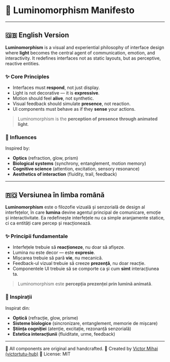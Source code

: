 # 🌟 Luminomorphism Manifesto

---

## 🇬🇧 English Version

**Luminomorphism** is a visual and experiential philosophy of interface design where **light** becomes the central agent of communication, emotion, and interactivity.
It redefines interfaces not as static layouts, but as perceptive, reactive entities.

### ✨ Core Principles

* Interfaces must **respond**, not just display.
* Light is not decorative — it is **expressive**.
* Motion should feel **alive**, not synthetic.
* Visual feedback should simulate **presence**, not reaction.
* UI components must behave as if they **sense** your actions.

> Luminomorphism is the **perception of presence through animated light**.

### 🔬 Influences

Inspired by:

* **Optics** (refraction, glow, prism)
* **Biological systems** (synchrony, entanglement, motion memory)
* **Cognitive science** (attention, excitation, sensory resonance)
* **Aesthetics of interaction** (fluidity, trail, feedback)

---

## 🇷🇴 Versiunea în limba română

**Luminomorphism** este o filozofie vizuală și senzorială de design al interfețelor, în care **lumina** devine agentul principal de comunicare, emoție și interactivitate.
Ea redefinește interfețele nu ca simple aranjamente statice, ci ca entități care percep și reacționează.

### ✨ Principii fundamentale

* Interfețele trebuie să **reacționeze**, nu doar să afișeze.
* Lumina nu este decor — este **expresie**.
* Mișcarea trebuie să pară **vie**, nu mecanică.
* Feedback-ul vizual trebuie să creeze **prezență**, nu doar reacție.
* Componentele UI trebuie să se comporte ca și cum **simt** interacțiunea ta.

> Luminomorphism este **percepția prezenței prin lumină animată**.

### 🔬 Inspirații

Inspirat din:

* **Optică** (refracție, glow, prisme)
* **Sisteme biologice** (sincronizare, entanglement, memorie de mișcare)
* **Știința cogniției** (atenție, excitație, rezonanță senzorială)
* **Estetica interacțiunii** (fluiditate, urme, feedback)

---

🎨 All components are original and handcrafted.
🧠 Created by [Victor Mihai (victortutu-hub)](https://github.com/victortutu-hub)
📄 License: MIT
